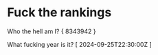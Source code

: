 # Fuck the rankings

Who the hell am I?
{ 8343942 }

What fucking year is it?
[ 2024-09-25T22:30:00Z ]
